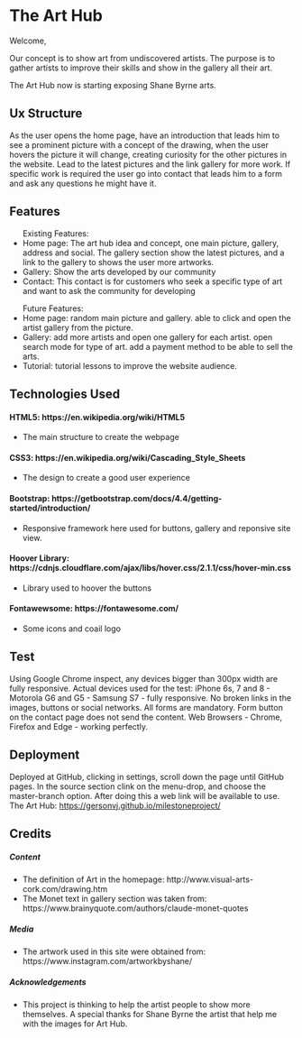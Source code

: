 <h1>The Art Hub</h1>

Welcome,

Our concept is to show art from undiscovered artists. The purpose is to gather artists to improve their skills and show in the gallery all their art.

The Art Hub now is starting exposing Shane Byrne arts.

## Ux Structure

As the user opens the home page, have an introduction that leads him to see a prominent picture with a concept of the drawing, when the user hovers the picture it will change, creating curiosity for the other pictures in the website. Lead to the latest pictures and the link gallery for more work. If specific work is required the user go into contact that leads him to a form and ask any questions he might have it.

## Features

<ul>Existing Features:
  <li>Home page: The art hub idea and concept, one main picture, gallery, address and social. The gallery section show the latest pictures, and a link to the gallery to shows the user more artworks.</li>
  <li>Gallery:   Show the arts developed by our community</li>
  <li>Contact: This contact is for customers who seek a specific type of art and want to ask the community for developing</li>
</ul>

<ul>Future Features:
  <li>Home page: random main picture and gallery. able to click and open the artist gallery from the picture.</li>
  <li>Gallery:   add more artists and open one gallery for each artist. open search mode for type of art. add a payment method to                        be able to sell the arts.</li>
  <li>Tutorial: tutorial lessons to improve the website audience.</li>
</ul>

## Technologies Used

<H4>HTML5: https://en.wikipedia.org/wiki/HTML5</H4>
<ul>
    <li>The main structure to create the webpage</li>
  </ul>


<h4>CSS3: https://en.wikipedia.org/wiki/Cascading_Style_Sheets</H4>
<ul>
    <li>The design to create a good user experience</li>
  </ul>


<h4>Bootstrap: https://getbootstrap.com/docs/4.4/getting-started/introduction/</h4>
  <ul>
    <li>Responsive framework here used for buttons, gallery and reponsive site view.</li>
  </ul>

<h4>Hoover Library: https://cdnjs.cloudflare.com/ajax/libs/hover.css/2.1.1/css/hover-min.css</h4>
<ul>
    <li>Library used to hoover the buttons </li>
  </ul>

<h4>Fontawewsome: https://fontawesome.com/</h4>
<ul>
    <li>Some icons and coail logo</li>
  </ul>

## Test

Using Google Chrome inspect, any devices bigger than 300px width are fully responsive. 
Actual devices used for the test: iPhone 6s, 7 and 8 - Motorola G6 and G5 - Samsung S7 - fully responsive.
No broken links in the images, buttons or social networks.
All forms are mandatory. Form button on the contact page does not send the content.
Web Browsers - Chrome, Firefox and Edge - working perfectly.


## Deployment

Deployed at GitHub, clicking in settings, scroll down the page until GitHub pages. In the source section clink on the menu-drop, and choose the master-branch option. After doing this a web link will be available to use.
The Art Hub: https://gersonvj.github.io/milestoneproject/



## Credits

<h5>Content</h5>
<ul>
  <li>The definition of Art in the homepage: http://www.visual-arts-cork.com/drawing.htm</li>
  <li>The Monet text in gallery section was taken from: https://www.brainyquote.com/authors/claude-monet-quotes</li>
</ul>

<h5>Media</h5>
<ul>
  <li>The artwork used in this site were obtained from: https://www.instagram.com/artworkbyshane/</li>
</ul>

<h5>Acknowledgements</h5>
<ul>
  <li>This project is thinking to help the artist people to show more themselves. A special thanks for Shane Byrne the artist that help me with the images for Art Hub.</li>
</ul>
 









